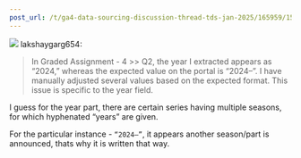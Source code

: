 ```yaml
---
post_url: /t/ga4-data-sourcing-discussion-thread-tds-jan-2025/165959/150
---
```

![](https://dub1.discourse-cdn.com/flex013/user_avatar/discourse.onlinedegree.iitm.ac.in/lakshaygarg654/48/129814_2.png) lakshaygarg654:

> In Graded Assignment - 4 >> Q2, the year I extracted appears as “2024,” whereas the expected value on the portal is “2024–”. I have manually adjusted several values based on the expected format. This issue is specific to the year field.

I guess for the year part, there are certain series having multiple seasons, for which hyphenated “years” are given.

For the particular instance - `“2024–”`, it appears another season/part is announced, thats why it is written that way.